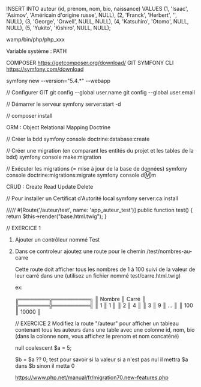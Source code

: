 INSERT INTO auteur (id, prenom, nom, bio, naissance) VALUES
(1, 'Isaac', 'Asimov', 'Américain d\'origine russe', NULL),
(2, 'Franck', 'Herbert', '', NULL),
(3, 'George', 'Orwell', NULL, NULL),
(4, 'Katsuhiro', 'Otomo', NULL, NULL),
(5, 'Yukito', 'Kishiro', NULL, NULL);


wamp/bin/php/php_xxx

Variable système : PATH

COMPOSER 	https://getcomposer.org/download/
GIT
SYMFONY CLI 	https://symfony.com/download

 symfony new <nomDuDossier> --version="5.4.*" --webapp
 
// Configurer GIT
git config --global user.name <nomUtilisateur>
git config --global user.email <emailUtilisateur>


// Démarrer le serveur
symfony server:start -d

// 
composer install




ORM : Object Relational Mapping
Doctrine

// Créer la bdd
symfony console doctrine:database:create

// Créer une migration (en comparant les entités du projet et les tables de la bdd)
symfony console make:migration

// Exécuter les migrations (= mise à jour de la base de données)
symfony console doctrine:migrations:migrate
symfony console d:m:m


CRUD : Create Read Update Delete

// Pour installer un Certificat d'Autorité local
symfony server:ca:install


/////
    #[Route('/auteur/test', name: 'app_auteur_test')]
    public function test()
    {
        return $this->render("base.html.twig");
    }





// EXERCICE 1
1. Ajouter un contrôleur nommé Test
2. Dans ce controleur ajoutez une route pour le chemin
	/test/nombres-au-carre
    
    Cette route doit afficher tous les nombres de 1 à 100 suivi de la valeur de leur carré dans une <table> (utilisez un fichier nommé test/carre.html.twig)
    
    ex:
    
    ╔════════╦══════════╗
    ║ Nombre ║ Carré   ║
    ╠════════╬══════════╣
    ║    1  ║    1    ║
    ║    2  ║    4    ║
    ║    3  ║    9    ║
        ... ║
    ║  100  ║   10000  ║
    
    
    
 // EXERCICE 2
 Modifiez la route "/auteur" pour afficher un tableau contenant tous les auteurs dans une table
 avec une colonne id, nom, bio  (dans la colonne nom, vous affichez le prenom et nom concaténé)



null coalescent
$a = 5;

$b = $a ?? 0; test pour savoir si la valeur si a n'est pas nul il mettra $a dans $b sinon il metta 0

https://www.php.net/manual/fr/migration70.new-features.php
